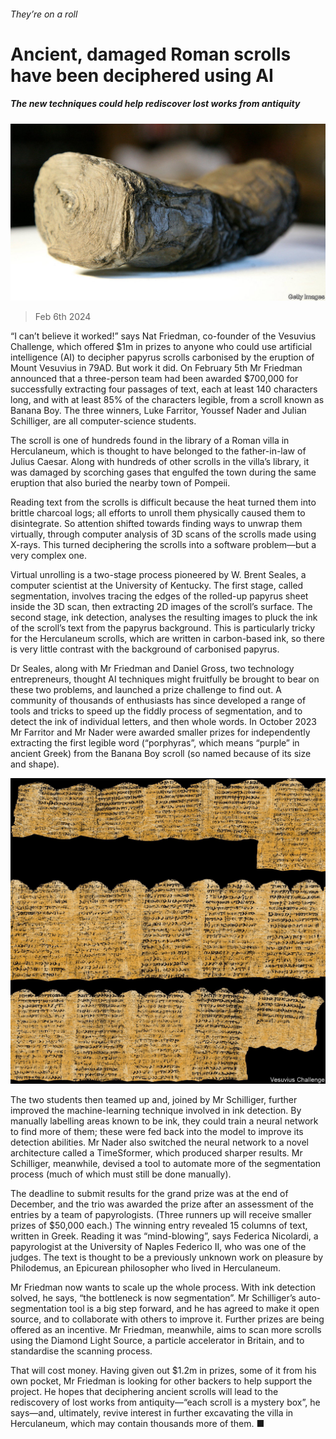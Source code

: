 ###### They’re on a roll

# Ancient, damaged Roman scrolls have been deciphered using AI 

##### The new techniques could help rediscover lost works from antiquity 

![image](images/20240210_STP501.jpg) 

> Feb 6th 2024 

“I can’t believe it worked!” says Nat Friedman, co-founder of the Vesuvius Challenge, which offered $1m in prizes to anyone who could use artificial intelligence (AI) to decipher papyrus scrolls carbonised by the eruption of Mount Vesuvius in 79AD. But work it did. On February 5th Mr Friedman announced that a three-person team had been awarded $700,000 for successfully extracting four passages of text, each at least 140 characters long, and with at least 85% of the characters legible, from a scroll known as Banana Boy. The three winners, Luke Farritor, Youssef Nader and Julian Schilliger, are all computer-science students.

The scroll is one of hundreds found in the library of a Roman villa in Herculaneum, which is thought to have belonged to the father-in-law of Julius Caesar. Along with hundreds of other scrolls in the villa’s library, it was damaged by scorching gases that engulfed the town during the same eruption that also buried the nearby town of Pompeii.

Reading text from the scrolls is difficult because the heat turned them into brittle charcoal logs; all efforts to unroll them physically caused them to disintegrate. So attention shifted towards finding ways to unwrap them virtually, through computer analysis of 3D scans of the scrolls made using X-rays. This turned deciphering the scrolls into a software problem—but a very complex one.

Virtual unrolling is a two-stage process pioneered by W. Brent Seales, a computer scientist at the University of Kentucky. The first stage, called segmentation, involves tracing the edges of the rolled-up papyrus sheet inside the 3D scan, then extracting 2D images of the scroll’s surface. The second stage, ink detection, analyses the resulting images to pluck the ink of the scroll’s text from the papyrus background. This is particularly tricky for the Herculaneum scrolls, which are written in carbon-based ink, so there is very little contrast with the background of carbonised papyrus.

Dr Seales, along with Mr Friedman and Daniel Gross, two technology entrepreneurs, thought AI techniques might fruitfully be brought to bear on these two problems, and launched a prize challenge to find out. A community of thousands of enthusiasts has since developed a range of tools and tricks to speed up the fiddly process of segmentation, and to detect the ink of individual letters, and then whole words. In October 2023 Mr Farritor and Mr Nader were awarded smaller prizes for independently extracting the first legible word (“porphyras”, which means “purple” in ancient Greek) from the Banana Boy scroll (so named because of its size and shape).

![image](images/20240210_STP502.jpg) 


The two students then teamed up and, joined by Mr Schilliger, further improved the machine-learning technique involved in ink detection. By manually labelling areas known to be ink, they could train a neural network to find more of them; these were fed back into the model to improve its detection abilities. Mr Nader also switched the neural network to a novel architecture called a TimeSformer, which produced sharper results. Mr Schilliger, meanwhile, devised a tool to automate more of the segmentation process (much of which must still be done manually).

The deadline to submit results for the grand prize was at the end of December, and the trio was awarded the prize after an assessment of the entries by a team of papyrologists. (Three runners up will receive smaller prizes of $50,000 each.) The winning entry revealed 15 columns of text, written in Greek. Reading it was “mind-blowing”, says Federica Nicolardi, a papyrologist at the University of Naples Federico II, who was one of the judges. The text is thought to be a previously unknown work on pleasure by Philodemus, an Epicurean philosopher who lived in Herculaneum.

Mr Friedman now wants to scale up the whole process. With ink detection solved, he says, “the bottleneck is now segmentation”. Mr Schilliger’s auto-segmentation tool is a big step forward, and he has agreed to make it open source, and to collaborate with others to improve it. Further prizes are being offered as an incentive. Mr Friedman, meanwhile, aims to scan more scrolls using the Diamond Light Source, a particle accelerator in Britain, and to standardise the scanning process.

That will cost money. Having given out $1.2m in prizes, some of it from his own pocket, Mr Friedman is looking for other backers to help support the project. He hopes that deciphering ancient scrolls will lead to the rediscovery of lost works from antiquity—“each scroll is a mystery box”, he says—and, ultimately, revive interest in further excavating the villa in Herculaneum, which may contain thousands more of them. ■


